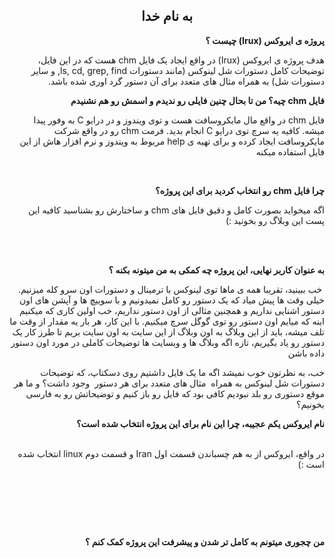 <div dir="rtl">
<div dir="rtl">
<h2 style="text-align: center;">به نام خدا</h2>
<p><strong>پروژه ی ایروکس (Irux) چیست ؟</strong></p>
<p>هدف پروژه ی ایروکس (Irux) در واقع ایجاد یک فایل chm هست که در این فایل، توضیحات کامل دستورات شل لینوکس (مانند دستورات ls, cd, grep, find, و سایر دستورات شل) به همراه مثال های متعدد برای آن دستور گرد اوری شده باشد.</p>
<p><strong>فایل chm چیه؟ من تا بحال چنین فایلی رو ندیدم و اسمش رو هم نشنیدم</strong></p>
<p>فایل chm در واقع مال مایکروسافت هست و توی ویندوز و در درایو C به وفور پیدا میشه. کافیه یه سرچ توی درایو C انجام بدید. فرمت chm رو در واقع شرکت مایکروسافت ایجاد کرده و برای تهیه ی help مربوط به ویندوز و نرم افزار هاش از این فایل استفاده میکنه</p>
<p>&nbsp;</p>
<p><strong>چرا فایل chm رو انتخاب کردید برای این پروژه؟</strong>&nbsp;</p>
<p>اگه میخواید بصورت کامل و دقیق فایل های chm و ساختارش رو بشناسید کافیه این پست این وبلاگ رو بخونید :)</p>
<p>&nbsp;</p>
<p><br /><strong>به عنوان کاربر نهایی، این پروژه چه کمکی به من میتونه بکنه ؟</strong></p>
<p>&nbsp;خب ببینید، تقریبا همه ی ماها توی لینوکس با ترمینال و دستورات اون سرو کله میزنیم. خیلی وقت ها پیش میاد که یک دستور رو کامل نمیدونیم و با سوییچ ها و آپشن های اون دستور اشنایی نداریم و همچنین مثالی از اون دستور نداریم، خب اولین کاری که میکنیم اینه که میایم اون دستور رو توی گوگل سرچ میکنیم. با این کار، هر بار یه مقدار از وقت ما تلف میشه، باید از این وبلاگ به اون وبلاگ از این سایت به اون سایت بریم تا طرز کار یک دستور رو یاد بگیریم، تازه اگه وبلاگ ها و وبسایت ها توضیحات کاملی در مورد اون دستور داده باشن</p>
<p>خب، به نظرتون خوب نمیشد اگه ما یک فایل داشتیم روی دسکتاپ، که توضیحات دستورات شل لینوکس به همراه &nbsp;مثال های متعدد برای هر دستور &nbsp;وجود داشت؟ و ما هر موقع دستوری رو بلد نبودیم کافی بود که فایل رو باز کنیم و توضیحاتش رو به فارسی بخونیم؟</p>
<p><strong>نام ایروکس یکم عجیبه، چرا این نام برای این پروژه انتخاب شده است؟</strong></p>
<p><br />در واقع، ایروکس از به هم چسباندن قسمت اول Iran و قسمت دوم linux انتخاب شده است :)</p>
<p>&nbsp;</p>
<p>&nbsp;</p>
<p>&nbsp;</p>
<p><strong>من چجوری میتونم به کامل تر شدن و پیشرفت این پروژه کمک کنم ؟</strong></p>
<p>&nbsp;</p>
</div>
</div>
